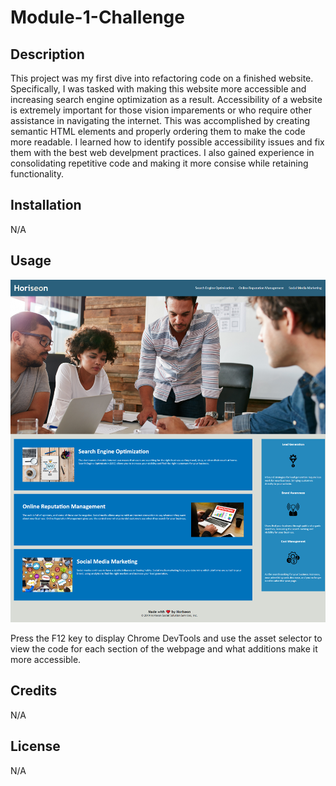 # Module-1-Challenge

## Description

This project was my first dive into refactoring code on a finished website. Specifically, I was tasked with making this website more accessible and increasing search engine optimization as a result. Accessibility of a website is extremely important for those vision imparements or who require other assistance in navigating the internet. This was accomplished by creating semantic HTML elements and properly ordering them to make the code more readable. I learned how to identify possible accessibility issues and fix them with the best web develpment practices. I also gained experience in consolidating repetitive code and making it more consise while retaining functionality.

## Installation

N/A

## Usage

![alt text](./Develop/assets/images/screenshot.png)

Press the F12 key to display Chrome DevTools and use the asset selector to view the code for each section of the webpage and what additions make it more accessible.

## Credits

N/A

## License

N/A